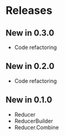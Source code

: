 # Releases

## New in 0.3.0
* Code refactoring

## New in 0.2.0
* Code refactoring

## New in 0.1.0
* Reducer
* ReducerBuilder
* Reducer.Combine